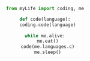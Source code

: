 <div align="center">
  
```python
from myLife import coding, me

def code(language):
  coding.code(language)
  
while me.alive:
  me.eat()
  code(me.languages.c)
  me.sleep()
```
</div>
